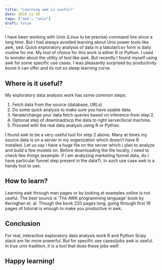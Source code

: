```yaml
---
title: "Learning awk is useful!"
date: 2016-11-30
tags: ["awk", "unix"]
draft: false
---
```


I have been working with Unix (Linux to be precise) command line since a long time. But I had always avoided learning about Unix power tools like awk, sed. Quick exploratory analysis of data in a tabular/csv form is daily routine for me. My tool of choice for this work is either R or Python. I used to wonder about the utility of tool like awk. But recently I found myself using awk for some specific use cases. I was pleasantly surprised by productivity boost it can offer and its not so steep learning curve.

## Where is it useful?

My exploratory data analysis work has some common steps:

1.  Fetch data from the source (database, URLs)
2.  Do some quick analysis to make sure you have usable data.
3.  Iterate/change your data fetch queries based on inference from step 2.
4.  Optional step of download/scp the data to right server/local machine.
5.  Proceed with the real data analysis using R or Python.

I found awk to be a very useful tool for step 2 above. Many at times my source data is on a server in my organization which doesn’t have R installed. Let us say I have a huge file on the server which I plan to analyze and build a few models on. Before downloading the file locally, I need to check few things (example: if I am analyzing marketing funnel data, do I have particular funnel step present in the data?). In such use case awk is a handy tool to use.

## How to learn?

Learning awk through man pages or by looking at examples online is not useful. The best source is ‘The AWK programming language’ book by Kernighan et. al. Though the book 220 pages long, going through first 19 pages of tutorial is enough to make you productive in awk.

## Conclusion

For real, interactive exploratory data analysis work R and Python Scipy stack are far more powerful. But for specific use cases/jobs awk is useful. In true unix tradition, it is a tool that does these jobs well!

## Happy learning!
